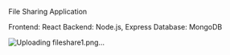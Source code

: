 File Sharing Application

Frontend: React
Backend: Node.js, Express
Database: MongoDB

![Uploading fileshare1.png…]()














